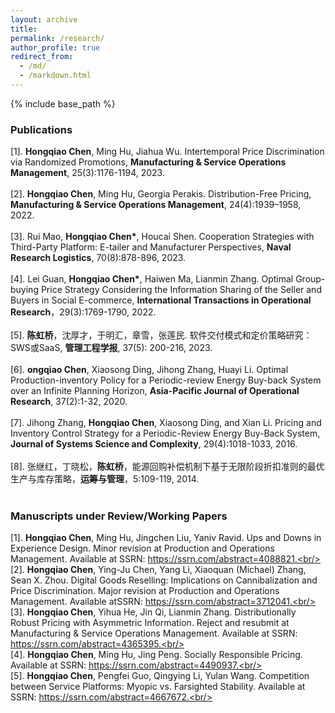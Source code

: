 ```yaml
---
layout: archive
title: 
permalink: /research/
author_profile: true
redirect_from:
  - /md/
  - /markdown.html
---
```


{% include base_path %}

### Publications
[1]. **Hongqiao Chen**, Ming Hu, Jiahua Wu. Intertemporal Price Discrimination via Randomized Promotions, **Manufacturing & Service Operations Management**, 25(3):1176-1194, 2023.<br/><br/>
[2]. **Hongqiao Chen**, Ming Hu, Georgia Perakis. Distribution-Free Pricing, **Manufacturing & Service Operations Management**, 24(4):1939–1958, 2022.<br/><br/>
[3]. Rui Mao, **Hongqiao Chen\***, Houcai Shen. Cooperation Strategies with Third-Party Platform: E-tailer and Manufacturer Perspectives, **Naval Research Logistics**, 70(8):878-896, 2023.<br/><br/>
[4]. Lei Guan, **Hongqiao Chen\***, Haiwen Ma, Lianmin Zhang. Optimal Group-buying Price Strategy Considering the Information Sharing of the Seller and Buyers in Social E-commerce, **International Transactions in Operational Research**，29(3):1769-1790, 2022.<br/><br/>
[5]. **陈虹桥**，沈厚才，于明汇，章雪，张莲民. 软件交付模式和定价策略研究：SWS或SaaS, **管理工程学报**, 37(5): 200-216, 2023.<br/><br/>
[6]. **ongqiao Chen**, Xiaosong Ding, Jihong Zhang, Huayi Li. Optimal Production-inventory Policy for a Periodic-review Energy Buy-back System over an Infinite Planning Horizon, **Asia-Pacific Journal of Operational Research**, 37(2):1-32, 2020.<br/><br/>
[7]. Jihong Zhang, **Hongqiao Chen**, Xiaosong Ding, and Xian Li. Pricing and Inventory Control Strategy for a Periodic-Review Energy Buy-Back System, **Journal of Systems Science and Complexity**, 29(4):1018-1033, 2016.<br/><br/>
[8]. 张继红，丁晓松，**陈虹桥**，能源回购补偿机制下基于无限阶段折扣准则的最优生产与库存策略，**运筹与管理**，5:109-119, 2014.<br/><br/>

### Manuscripts under Review/Working Papers
[1]. **Hongqiao Chen**, Ming Hu, Jingchen Liu, Yaniv Ravid. Ups and Downs in Experience Design. Minor revision at Production and Operations Management. Available at SSRN: https://ssrn.com/abstract=4088821.<br/><br/>
[2]. **Hongqiao Chen**, Ying-Ju Chen, Yang Li, Xiaoquan (Michael) Zhang, Sean X. Zhou. Digital Goods Reselling: Implications on Cannibalization and Price Discrimination. Major revision at Production and Operations Management. Available atSSRN: https://ssrn.com/abstract=3712041.<br/><br/>
[3]. **Hongqiao Chen**, Yihua He, Jin Qi, Lianmin Zhang. Distributionally Robust Pricing with Asymmetric Information. Reject and resubmit at Manufacturing & Service Operations Management. Available at SSRN: https://ssrn.com/abstract=4365395.<br/><br/>
[4]. **Hongqiao Chen**, Ming Hu, Jing Peng. Socially Responsible Pricing. Available at SSRN: https://ssrn.com/abstract=4490937.<br/><br/>
[5]. **Hongqiao Chen**, Pengfei Guo, Qingying Li, Yulan Wang. Competition between Service Platforms: Myopic vs. Farsighted Stability. Available at SSRN: https://ssrn.com/abstract=4667672.<br/><br/>
